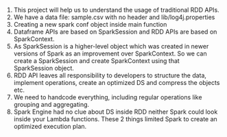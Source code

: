 1.	This project will help us to understand the usage of traditional RDD APIs.
2.	We have a data file: sample.csv with no header and lib/log4j.properties 
3.	Creating a new spark conf object inside main function
4.	Dataframe APIs are based on SparkSession and RDD APIs are based on SparkContext.
5.	As SparkSession is a higher-level object which was created in newer versions of Spark as an improvement over SparkContext. So we can create a SparkSession and create SparkContext using that SparkSession object.
6.	RDD API leaves all responsibility to developers to structure the data, implement operations, create an optimized DS and compress the objects etc.
7.	We need to handcode everything, including regular operations like grouping and aggregating. 
8.	Spark Engine had no clue about DS inside RDD neither Spark could look inside your Lambda functions. These 2 things limited Spark to create an optimized execution plan.
